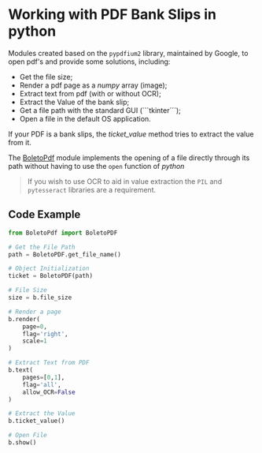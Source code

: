 # Working with PDF Bank Slips in python

Modules created based on the ```pypdfium2``` library, maintained by Google, to open pdf's and provide some solutions, including:
- Get the file size;
- Render a pdf page as a *numpy* array (image);
- Extract text from pdf (with or without OCR);
- Extract the Value of the bank slip;
- Get a file path with the standard GUI (```tkinter´´´);
- Open a file in the default OS application.

If your PDF is a bank slips, the *ticket_value* method tries to extract the value from it.

The [BoletoPdf](/BoletoPdf.py) module implements the opening of a file directly through its path without having to use the ```open``` function of *python*

> If you wish to use OCR to aid in value extraction the ```PIL``` and ```pytesseract``` libraries are a requirement.

## Code Example
```python
from BoletoPdf import BoletoPDF

# Get the File Path
path = BoletoPDF.get_file_name()

# Object Initialization
ticket = BoletoPDF(path)

# File Size
size = b.file_size

# Render a page
b.render(
	page=0,
	flag='right',
	scale=1
) 

# Extract Text from PDF
b.text(
	pages=[0,1],
	flag='all',
	allow_OCR=False
)

# Extract the Value
b.ticket_value()   

# Open File
b.show()
```
